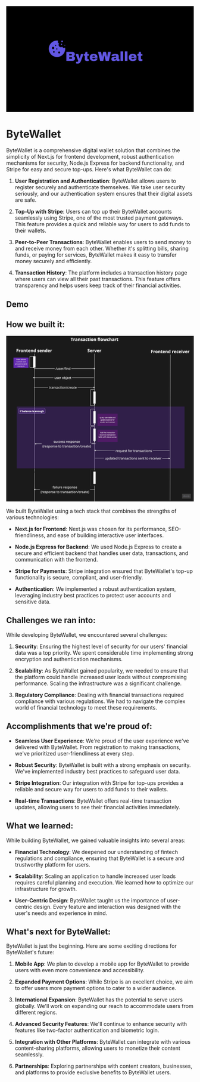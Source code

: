 <img src="/images/bytewallet_logo.png">

# ByteWallet

ByteWallet is a comprehensive digital wallet solution that combines the simplicity of Next.js for frontend development, robust authentication mechanisms for security, Node.js Express for backend functionality, and Stripe for easy and secure top-ups. Here's what ByteWallet can do:

1. **User Registration and Authentication**: ByteWallet allows users to register securely and authenticate themselves. We take user security seriously, and our authentication system ensures that their digital assets are safe.

2. **Top-Up with Stripe**: Users can top up their ByteWallet accounts seamlessly using Stripe, one of the most trusted payment gateways. This feature provides a quick and reliable way for users to add funds to their wallets.

3. **Peer-to-Peer Transactions**: ByteWallet enables users to send money to and receive money from each other. Whether it's splitting bills, sharing funds, or paying for services, ByteWallet makes it easy to transfer money securely and efficiently.

4. **Transaction History**: The platform includes a transaction history page where users can view all their past transactions. This feature offers transparency and helps users keep track of their financial activities.


## Demo

## How we built it:

<img src="/images/transaction_flowchart.jpg">

We built ByteWallet using a tech stack that combines the strengths of various technologies:

- **Next.js for Frontend**: Next.js was chosen for its performance, SEO-friendliness, and ease of building interactive user interfaces.

- **Node.js Express for Backend**: We used Node.js Express to create a secure and efficient backend that handles user data, transactions, and communication with the frontend.

- **Stripe for Payments**: Stripe integration ensured that ByteWallet's top-up functionality is secure, compliant, and user-friendly.

- **Authentication**: We implemented a robust authentication system, leveraging industry best practices to protect user accounts and sensitive data.


## Challenges we ran into:

While developing ByteWallet, we encountered several challenges:

1. **Security**: Ensuring the highest level of security for our users' financial data was a top priority. We spent considerable time implementing strong encryption and authentication mechanisms.

2. **Scalability**: As ByteWallet gained popularity, we needed to ensure that the platform could handle increased user loads without compromising performance. Scaling the infrastructure was a significant challenge.

3. **Regulatory Compliance**: Dealing with financial transactions required compliance with various regulations. We had to navigate the complex world of financial technology to meet these requirements.

## Accomplishments that we're proud of:

- **Seamless User Experience**: We're proud of the user experience we've delivered with ByteWallet. From registration to making transactions, we've prioritized user-friendliness at every step.

- **Robust Security**: ByteWallet is built with a strong emphasis on security. We've implemented industry best practices to safeguard user data.

- **Stripe Integration**: Our integration with Stripe for top-ups provides a reliable and secure way for users to add funds to their wallets.

- **Real-time Transactions**: ByteWallet offers real-time transaction updates, allowing users to see their financial activities immediately.

## What we learned:

While building ByteWallet, we gained valuable insights into several areas:

- **Financial Technology**: We deepened our understanding of fintech regulations and compliance, ensuring that ByteWallet is a secure and trustworthy platform for users.

- **Scalability**: Scaling an application to handle increased user loads requires careful planning and execution. We learned how to optimize our infrastructure for growth.

- **User-Centric Design**: ByteWallet taught us the importance of user-centric design. Every feature and interaction was designed with the user's needs and experience in mind.

## What's next for ByteWallet:

ByteWallet is just the beginning. Here are some exciting directions for ByteWallet's future:

1. **Mobile App**: We plan to develop a mobile app for ByteWallet to provide users with even more convenience and accessibility.

2. **Expanded Payment Options**: While Stripe is an excellent choice, we aim to offer users more payment options to cater to a wider audience.

3. **International Expansion**: ByteWallet has the potential to serve users globally. We'll work on expanding our reach to accommodate users from different regions.

4. **Advanced Security Features**: We'll continue to enhance security with features like two-factor authentication and biometric login.

5. **Integration with Other Platforms**: ByteWallet can integrate with various content-sharing platforms, allowing users to monetize their content seamlessly.

6. **Partnerships**: Exploring partnerships with content creators, businesses, and platforms to provide exclusive benefits to ByteWallet users.

